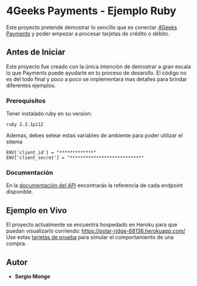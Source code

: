 # 4Geeks Payments - Ejemplo Ruby

Este proyecto pretende demostrar lo sencillo que es conectar [4Geeks Payments](http://4geeks.io/payments/) y poder empezar a procesar tarjetas de crédito o débito.

## Antes de Iniciar

Este proyecto fue creado con la única intención de demostrar a gran escala lo que Payments puede ayudarte en tu proceso de desarollo. El código no es del todo final y poco a poco se implementara mas detalles para brindar diferentes ejemplos.

### Prerequisitos

Tener instalado ruby en su version:

```
ruby 2.3.1p112
```

Ademas, debes setear estas variables de ambiente para poder utilizar el sitema

```
ENV['client_id'] = "*************"
ENV['client_secret'] = "***************************"
```


### Documentación

En la [documentación del API](https://docs.4geeks.io/payments/api) encontrarás la referencia de cada endpoint disponible.


## Ejemplo en Vivo

El proyecto actualmente se encuentra hospedado en Heroku para que puedan visualizarlo corriendo: https://polar-ridge-68136.herokuapp.com/
Use estas [tarjetas de prueba](https://docs.4geeks.io/api/testing-cards/) para simular el comportamiento de una compra.



## Autor

* **Sergio Monge**
